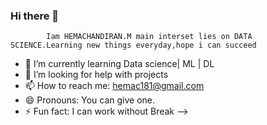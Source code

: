 ### Hi there 👋
            Iam HEMACHANDIRAN.M main interset lies on DATA SCIENCE.Learning new things everyday,hope i can succeed

- 🌱 I’m currently learning Data science| ML | DL
- 🤔 I’m looking for help with projects
- 📫 How to reach me: hemac181@gmail.com
- 😄 Pronouns: You can give one.
- ⚡ Fun fact: I can work without Break
-->

